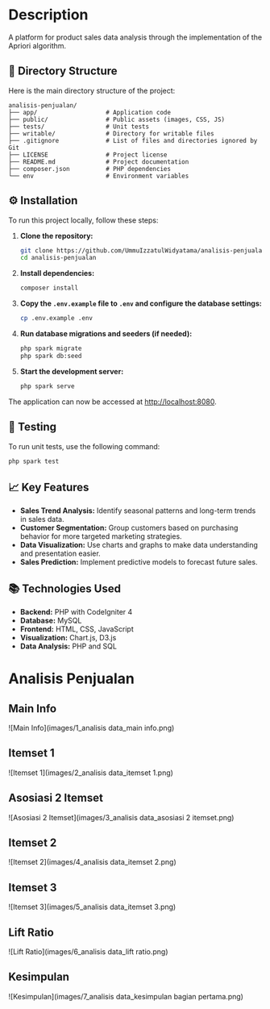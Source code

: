 
# Description

A platform for product sales data analysis through the implementation of the Apriori algorithm.

## 📁 Directory Structure

Here is the main directory structure of the project:

```
analisis-penjualan/
├── app/                   # Application code
├── public/                # Public assets (images, CSS, JS)
├── tests/                 # Unit tests
├── writable/              # Directory for writable files
├── .gitignore             # List of files and directories ignored by Git
├── LICENSE                # Project license
├── README.md              # Project documentation
├── composer.json          # PHP dependencies
└── env                    # Environment variables
```

## ⚙️ Installation

To run this project locally, follow these steps:

1. **Clone the repository:**

   ```bash
   git clone https://github.com/UmmuIzzatulWidyatama/analisis-penjualan.git
   cd analisis-penjualan
   ```

2. **Install dependencies:**

   ```bash
   composer install
   ```

3. **Copy the `.env.example` file to `.env` and configure the database settings:**

   ```bash
   cp .env.example .env
   ```

4. **Run database migrations and seeders (if needed):**

   ```bash
   php spark migrate
   php spark db:seed
   ```

5. **Start the development server:**

   ```bash
   php spark serve
   ```

The application can now be accessed at [http://localhost:8080](http://localhost:8080).

## 🧪 Testing

To run unit tests, use the following command:

```bash
php spark test
```

## 📈 Key Features

- **Sales Trend Analysis:** Identify seasonal patterns and long-term trends in sales data.
- **Customer Segmentation:** Group customers based on purchasing behavior for more targeted marketing strategies.
- **Data Visualization:** Use charts and graphs to make data understanding and presentation easier.
- **Sales Prediction:** Implement predictive models to forecast future sales.

## 📚 Technologies Used

- **Backend:** PHP with CodeIgniter 4
- **Database:** MySQL
- **Frontend:** HTML, CSS, JavaScript
- **Visualization:** Chart.js, D3.js
- **Data Analysis:** PHP and SQL

# Analisis Penjualan

## Main Info
![Main Info](images/1_analisis data_main info.png)

## Itemset 1
![Itemset 1](images/2_analisis data_itemset 1.png)

## Asosiasi 2 Itemset
![Asosiasi 2 Itemset](images/3_analisis data_asosiasi 2 itemset.png)

## Itemset 2
![Itemset 2](images/4_analisis data_itemset 2.png)

## Itemset 3
![Itemset 3](images/5_analisis data_itemset 3.png)

## Lift Ratio
![Lift Ratio](images/6_analisis data_lift ratio.png)

## Kesimpulan
![Kesimpulan](images/7_analisis data_kesimpulan bagian pertama.png)
